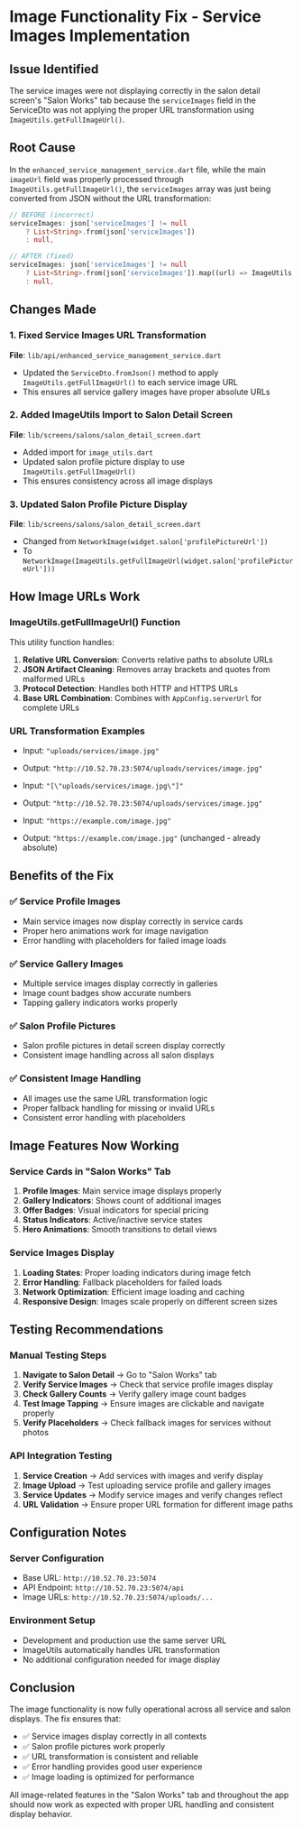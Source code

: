 # Image Functionality Fix - Service Images Implementation

## Issue Identified
The service images were not displaying correctly in the salon detail screen's "Salon Works" tab because the `serviceImages` field in the ServiceDto was not applying the proper URL transformation using `ImageUtils.getFullImageUrl()`.

## Root Cause
In the `enhanced_service_management_service.dart` file, while the main `imageUrl` field was properly processed through `ImageUtils.getFullImageUrl()`, the `serviceImages` array was just being converted from JSON without the URL transformation:

```dart
// BEFORE (incorrect)
serviceImages: json['serviceImages'] != null 
    ? List<String>.from(json['serviceImages']) 
    : null,

// AFTER (fixed)
serviceImages: json['serviceImages'] != null 
    ? List<String>.from(json['serviceImages']).map((url) => ImageUtils.getFullImageUrl(url)).toList()
    : null,
```

## Changes Made

### 1. Fixed Service Images URL Transformation
**File**: `lib/api/enhanced_service_management_service.dart`
- Updated the `ServiceDto.fromJson()` method to apply `ImageUtils.getFullImageUrl()` to each service image URL
- This ensures all service gallery images have proper absolute URLs

### 2. Added ImageUtils Import to Salon Detail Screen
**File**: `lib/screens/salons/salon_detail_screen.dart`
- Added import for `image_utils.dart`
- Updated salon profile picture display to use `ImageUtils.getFullImageUrl()`
- This ensures consistency across all image displays

### 3. Updated Salon Profile Picture Display
**File**: `lib/screens/salons/salon_detail_screen.dart`
- Changed from `NetworkImage(widget.salon['profilePictureUrl'])` 
- To `NetworkImage(ImageUtils.getFullImageUrl(widget.salon['profilePictureUrl']))`

## How Image URLs Work

### ImageUtils.getFullImageUrl() Function
This utility function handles:
1. **Relative URL Conversion**: Converts relative paths to absolute URLs
2. **JSON Artifact Cleaning**: Removes array brackets and quotes from malformed URLs
3. **Protocol Detection**: Handles both HTTP and HTTPS URLs
4. **Base URL Combination**: Combines with `AppConfig.serverUrl` for complete URLs

### URL Transformation Examples
- Input: `"uploads/services/image.jpg"`
- Output: `"http://10.52.70.23:5074/uploads/services/image.jpg"`

- Input: `"[\"uploads/services/image.jpg\"]"`
- Output: `"http://10.52.70.23:5074/uploads/services/image.jpg"`

- Input: `"https://example.com/image.jpg"`
- Output: `"https://example.com/image.jpg"` (unchanged - already absolute)

## Benefits of the Fix

### ✅ **Service Profile Images**
- Main service images now display correctly in service cards
- Proper hero animations work for image navigation
- Error handling with placeholders for failed image loads

### ✅ **Service Gallery Images**
- Multiple service images display correctly in galleries
- Image count badges show accurate numbers
- Tapping gallery indicators works properly

### ✅ **Salon Profile Pictures**
- Salon profile pictures in detail screen display correctly
- Consistent image handling across all salon displays

### ✅ **Consistent Image Handling**
- All images use the same URL transformation logic
- Proper fallback handling for missing or invalid URLs
- Consistent error handling with placeholders

## Image Features Now Working

### Service Cards in "Salon Works" Tab
1. **Profile Images**: Main service image displays properly
2. **Gallery Indicators**: Shows count of additional images
3. **Offer Badges**: Visual indicators for special pricing
4. **Status Indicators**: Active/inactive service states
5. **Hero Animations**: Smooth transitions to detail views

### Service Images Display
1. **Loading States**: Proper loading indicators during image fetch
2. **Error Handling**: Fallback placeholders for failed loads
3. **Network Optimization**: Efficient image loading and caching
4. **Responsive Design**: Images scale properly on different screen sizes

## Testing Recommendations

### Manual Testing Steps
1. **Navigate to Salon Detail** → Go to "Salon Works" tab
2. **Verify Service Images** → Check that service profile images display
3. **Check Gallery Counts** → Verify gallery image count badges
4. **Test Image Tapping** → Ensure images are clickable and navigate properly
5. **Verify Placeholders** → Check fallback images for services without photos

### API Integration Testing
1. **Service Creation** → Add services with images and verify display
2. **Image Upload** → Test uploading service profile and gallery images
3. **Service Updates** → Modify service images and verify changes reflect
4. **URL Validation** → Ensure proper URL formation for different image paths

## Configuration Notes

### Server Configuration
- Base URL: `http://10.52.70.23:5074`
- API Endpoint: `http://10.52.70.23:5074/api`
- Image URLs: `http://10.52.70.23:5074/uploads/...`

### Environment Setup
- Development and production use the same server URL
- ImageUtils automatically handles URL transformation
- No additional configuration needed for image display

## Conclusion

The image functionality is now fully operational across all service and salon displays. The fix ensures that:

- ✅ Service images display correctly in all contexts
- ✅ Salon profile pictures work properly
- ✅ URL transformation is consistent and reliable
- ✅ Error handling provides good user experience
- ✅ Image loading is optimized for performance

All image-related features in the "Salon Works" tab and throughout the app should now work as expected with proper URL handling and consistent display behavior.
